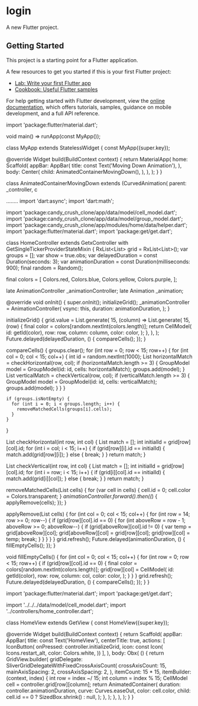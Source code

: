 # login

A new Flutter project.

## Getting Started

This project is a starting point for a Flutter application.

A few resources to get you started if this is your first Flutter project:

- [Lab: Write your first Flutter app](https://docs.flutter.dev/get-started/codelab)
- [Cookbook: Useful Flutter samples](https://docs.flutter.dev/cookbook)

For help getting started with Flutter development, view the
[online documentation](https://docs.flutter.dev/), which offers tutorials,
samples, guidance on mobile development, and a full API reference.

import 'package:flutter/material.dart';

void main() => runApp(const MyApp());

class MyApp extends StatelessWidget {
  const MyApp({super.key});

  @override
  Widget build(BuildContext context) {
    return MaterialApp(
      home: Scaffold(
        appBar: AppBar(
          title: const Text('Moving Down Animation'),
        ),
        body: Center(
          child: AnimatedContainerMovingDown(),
        ),
      ),
    );
  }
}

class AnimatedContainerMovingDown extends (CurvedAnimation(
      parent: _controller,
      c







........
import 'dart:async'; 
import 'dart:math'; 

import 'package:candy_crush_clone/app/data/model/cell_model.dart'; 
import 'package:candy_crush_clone/app/data/model/group_model.dart'; 
import 'package:candy_crush_clone/app/modules/home/data/helper.dart'; 
import 'package:flutter/material.dart'; 
import 'package:get/get.dart'; 

class HomeController extends GetxController 
    with GetSingleTickerProviderStateMixin { 
  RxList<List<CellModel>> grid = RxList<List<CellModel>>(); 
  var groups = <GroupModel>[]; 
  var show = true.obs; 
  var delayedDuration = const Duration(seconds: 3); 
  var animationDuration = const Duration(milliseconds: 900); 
  final random = Random(); 

  final colors = [ 
    Colors.red, 
    Colors.blue, 
    Colors.yellow, 
    Colors.purple, 
  ]; 

  late AnimationController _animationController;
  late Animation<double> _animation;

  @override 
  void onInit() { 
    super.onInit(); 
    initializeGrid(); 
    _animationController = AnimationController(
      vsync: this,
      duration: animationDuration,
    );
  } 

  initializeGrid() { 
    grid.value = List.generate( 
      15, 
      (column) => List.generate( 
        15, 
        (row) { 
          final color = colors[random.nextInt(colors.length)]; 
          return CellModel( 
            id: getId(color), 
            row: row, 
            column: column, 
            color: color, 
          ); 
        }, 
      ), 
    ); 
    Future.delayed(delayedDuration, () { 
      compareCells(); 
    }); 
  } 

  compareCells() { 
    groups.clear(); 
    for (int row = 0; row < 15; row++) { 
      for (int col = 0; col < 15; col++) { 
        int id = random.nextInt(1000); 
        List<CellModel> horizontalMatch = checkHorizontal(row, col); 
        if (horizontalMatch.length >= 3) { 
          GroupModel model = GroupModel(id: id, cells: horizontalMatch); 
          groups.add(model); 
        } 
        List<CellModel> verticalMatch = checkVertical(row, col); 
        if (verticalMatch.length >= 3) { 
          GroupModel model = GroupModel(id: id, cells: verticalMatch); 
          groups.add(model); 
        } 
      } 
    } 

    if (groups.isNotEmpty) { 
      for (int i = 0; i < groups.length; i++) { 
        removeMatchedCells(groups[i].cells); 
      } 
    } 
  } 

  List<CellModel> checkHorizontal(int row, int col) { 
    List<CellModel> match = []; 
    int initialId = grid[row][col].id; 
    for (int i = col; i < 15; i++) { 
      if (grid[row][i].id == initialId) { 
        match.add(grid[row][i]); 
      } else { 
        break; 
      } 
    } 
    return match; 
  } 

  List<CellModel> checkVertical(int row, int col) { 
    List<CellModel> match = []; 
    int initialId = grid[row][col].id; 
    for (int i = row; i < 15; i++) { 
      if (grid[i][col].id == initialId) { 
        match.add(grid[i][col]); 
      } else { 
        break; 
      } 
    } 
    return match; 
  } 

  removeMatchedCells(List<CellModel> cells) { 
    for (var cell in cells) { 
      cell.id = 0; 
      cell.color = Colors.transparent; 
    } 
    _animationController.forward().then((_) {
      applyRemove(cells); 
    });
  } 

  applyRemove(List<CellModel> cells) { 
    for (int col = 0; col < 15; col++) { 
      for (int row = 14; row >= 0; row--) { 
        if (grid[row][col].id == 0) { 
          for (int aboveRow = row - 1; aboveRow >= 0; aboveRow--) { 
            if (grid[aboveRow][col].id != 0) { 
              var temp = grid[aboveRow][col]; 
              grid[aboveRow][col] = grid[row][col]; 
              grid[row][col] = temp; 
              break; 
            } 
          } 
        } 
      } 
    } 
    grid.refresh(); 
    Future.delayed(animationDuration, () { 
      fillEmptyCells(); 
    }); 
  } 

  void fillEmptyCells() { 
    for (int col = 0; col < 15; col++) { 
      for (int row = 0; row < 15; row++) { 
        if (grid[row][col].id == 0) { 
          final color = colors[random.nextInt(colors.length)]; 
          grid[row][col] = CellModel( 
            id: getId(color), 
            row: row, 
            column: col, 
            color: color, 
          ); 
        } 
      } 
    } 
    grid.refresh(); 
    Future.delayed(delayedDuration, () { 
      compareCells(); 
    }); 
  } 
}



import 'package:flutter/material.dart'; 
import 'package:get/get.dart'; 

import '../../../data/model/cell_model.dart'; 
import '../controllers/home_controller.dart'; 

class HomeView extends GetView<HomeController> { 
  const HomeView({super.key}); 

  @override 
  Widget build(BuildContext context) { 
    return Scaffold( 
      appBar: AppBar( 
        title: const Text('HomeView'), 
        centerTitle: true, 
        actions: [ 
          IconButton( 
              onPressed: controller.initializeGrid, 
              icon: const Icon( 
                Icons.restart_alt, 
                color: Colors.white, 
              )) 
        ], 
      ), 
      body: Obx( 
        () { 
          return GridView.builder( 
            gridDelegate: SliverGridDelegateWithFixedCrossAxisCount(
              crossAxisCount: 15, 
              mainAxisSpacing: 2, 
              crossAxisSpacing: 2,
            ), 
            itemCount: 15 * 15, 
            itemBuilder: (context, index) { 
              int row = index ~/ 15; 
              int column = index % 15; 
              CellModel cell = controller.grid[row][column]; 
              return AnimatedContainer( 
                duration: controller.animationDuration, 
                curve: Curves.easeOut, 
                color: cell.color, 
                child: cell.id == 0 ? SizedBox.shrink() : null, 
              ); 
            }, 
          ); 
        }, 
      ), 
    ); 
  } 
}
